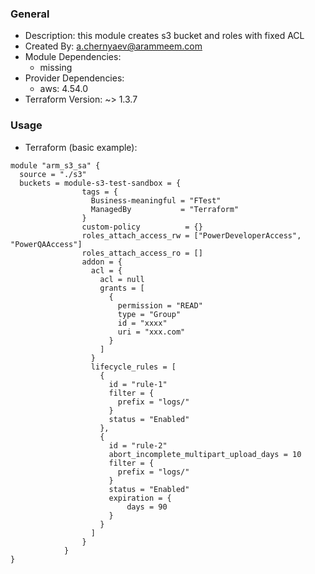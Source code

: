 
### General

* Description: this module creates s3 bucket and roles with fixed ACL
* Created By: a.chernyaev@arammeem.com
* Module Dependencies:
    * missing
* Provider Dependencies:
    * aws: 4.54.0
* Terraform Version: ~> 1.3.7


### Usage

* Terraform (basic example):

```hcl
module "arm_s3_sa" {
  source = "./s3"
  buckets = module-s3-test-sandbox = {
                tags = {
                  Business-meaningful = "FTest"
                  ManagedBy           = "Terraform"
                }
                custom-policy          = {}
                roles_attach_access_rw = ["PowerDeveloperAccess", "PowerQAAccess"]
                roles_attach_access_ro = []
                addon = {
                  acl = {
                    acl = null
                    grants = [
                      {
                        permission = "READ"
                        type = "Group"
                        id = "xxxx"
                        uri = "xxx.com"
                      }
                    ]
                  }
                  lifecycle_rules = [
                    {
                      id = "rule-1"
                      filter = {
                        prefix = "logs/"
                      }
                      status = "Enabled"
                    },
                    {
                      id = "rule-2"
                      abort_incomplete_multipart_upload_days = 10
                      filter = {
                        prefix = "logs/"
                      }
                      status = "Enabled"
                      expiration = {
                          days = 90
                      }
                    }
                  ]
                }
            }
}
```
